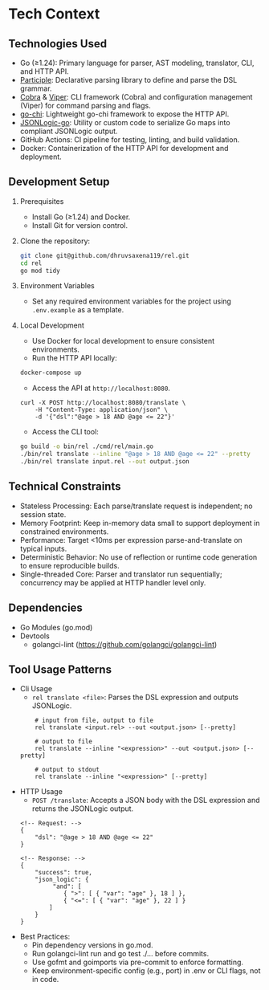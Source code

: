 # Tech Context

## Technologies Used
- Go (≥1.24): Primary language for parser, AST modeling, translator, CLI, and HTTP API.
- [Participle](https://github.com/alecthomas/participle): Declarative parsing library to define and parse the DSL grammar.
- [Cobra](https://github.com/spf13/cobra) & [Viper](https://github.com/spf13/viper): CLI framework (Cobra) and configuration management (Viper) for command parsing and flags.
- [go-chi](https://go-chi.io/): Lightweight go-chi framework to expose the HTTP API.
- [JSONLogic-go](https://github.com/diegoholiveira/jsonlogic): Utility or custom code to serialize Go maps into compliant JSONLogic output.
- GitHub Actions: CI pipeline for testing, linting, and build validation.
- Docker: Containerization of the HTTP API for development and deployment.

## Development Setup
1. Prerequisites
    - Install Go (≥1.24) and Docker.
    - Install Git for version control.
2. Clone the repository:
    ```bash
    git clone git@github.com/dhruvsaxena119/rel.git
    cd rel
    go mod tidy
    ```
3. Environment Variables
    - Set any required environment variables for the project using `.env.example` as a template.

4. Local Development
    - Use Docker for local development to ensure consistent environments.
    - Run the HTTP API locally:
    ```bash
    docker-compose up
    ```

    - Access the API at `http://localhost:8080`.
    ```
    curl -X POST http://localhost:8080/translate \
        -H "Content-Type: application/json" \
        -d '{"dsl":"@age > 18 AND @age <= 22"}'
    ```

    - Access the CLI tool:
    ```bash
    go build -o bin/rel ./cmd/rel/main.go
    ./bin/rel translate --inline "@age > 18 AND @age <= 22" --pretty
    ./bin/rel translate input.rel --out output.json 
    ```

## Technical Constraints
- Stateless Processing: Each parse/translate request is independent; no session state.
- Memory Footprint: Keep in-memory data small to support deployment in constrained environments.
- Performance: Target <10ms per expression parse-and-translate on typical inputs.
- Deterministic Behavior: No use of reflection or runtime code generation to ensure reproducible builds.
- Single-threaded Core: Parser and translator run sequentially; concurrency may be applied at HTTP handler level only.

## Dependencies
- Go Modules (go.mod)
- Devtools
    - golangci-lint (https://github.com/golangci/golangci-lint)

## Tool Usage Patterns
- Cli Usage
    - `rel translate <file>`: Parses the DSL expression and outputs JSONLogic.
    ```
        # input from file, output to file
        rel translate <input.rel> --out <output.json> [--pretty]

        # output to file
        rel translate --inline "<expression>" --out <output.json> [--pretty]

        # output to stdout
        rel translate --inline "<expression>" [--pretty]
    ```
- HTTP Usage
    - `POST /translate`: Accepts a JSON body with the DSL expression and returns the JSONLogic output.
    ```jsonc
    <!-- Request: -->
    {
        "dsl": "@age > 18 AND @age <= 22"
    }
    ```
    ```jsonc
    <!-- Response: -->
    {
        "success": true,
        "json_logic": {
             "and": [
                { ">": [ { "var": "age" }, 18 ] },
                { "<=": [ { "var": "age" }, 22 ] }
            ]
        }
    }
    ```
- Best Practices:
    - Pin dependency versions in go.mod.
    - Run golangci-lint run and go test ./... before commits.
    - Use gofmt and goimports via pre-commit to enforce formatting.
    - Keep environment-specific config (e.g., port) in .env or CLI flags, not in code.

